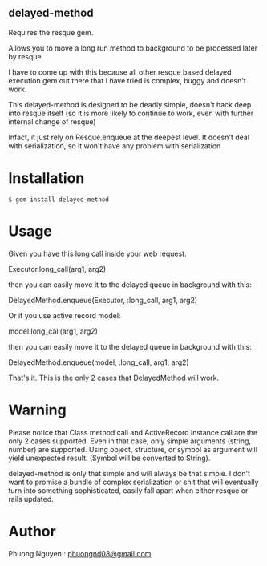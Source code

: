 delayed-method
---------------

Requires the resque gem.

Allows you to move a long run method to background to be processed later by resque

I have to come up with this because all other resque based delayed execution gem out there that I have tried is complex, buggy and doesn't work.

This delayed-method is designed to be deadly simple, doesn't hack deep into resque itself (so it is more likely to continue to work, even with further internal change of resque)

Infact, it just rely on Resque.enqueue at the deepest level. It doesn't deal with serialization, so it won't have any problem with serialization

Installation
============

    $ gem install delayed-method


Usage
============

  Given you have this long call inside your web request:

Executor.long_call(arg1, arg2)

  then you can easily move it to the delayed queue in background with this:

DelayedMethod.enqueue(Executor, :long_call, arg1, arg2)

  Or if you use active record model:

model.long_call(arg1, arg2)

  then you can easily move it to the delayed queue in background with this:

DelayedMethod.enqueue(model, :long_call, arg1, arg2)


That's it. This is the only 2 cases that DelayedMethod will work.


Warning
===========

Please notice that Class method call and ActiveRecord instance call are the only 2 cases supported.
Even in that case, only simple arguments (string, number) are supported.
Using object, structure, or symbol as argument will yield unexpected result. (Symbol will be converted to String).

delayed-method is only that simple and will always be that simple.
I don't want to promise a bundle of complex serialization or shit that will eventually turn into something sophisticated, easily fall apart when either resque or rails updated.

Author
=====

Phuong Nguyen:: phuongnd08@gmail.com
